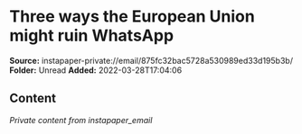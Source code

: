 # Three ways the European Union might ruin WhatsApp

**Source:** instapaper-private://email/875fc32bac5728a530989ed33d195b3b/
**Folder:** Unread
**Added:** 2022-03-28T17:04:06




## Content
*Private content from instapaper_email*
